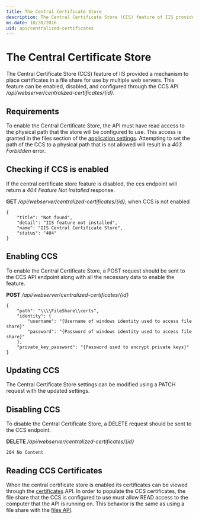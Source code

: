 ```yaml
---
title: The Central Certificate Store
description: The Central Certificate Store (CCS) feature of IIS provided a mechanism to place certificates in a file share for use by multiple web servers
ms.date: 10/30/2016
uid: api/centralized-certificates
---
```


# The Central Certificate Store

The Central Certificate Store (CCS) feature of IIS provided a mechanism to place certificates in a file share for use by multiple web servers. This feature can be enabled, disabled, and configured through the CCS API _/api/webserver/centralized-certificates/{id}_.

## Requirements

To enable the Central Certificate Store, the API must have read access to the physical path that the store will be configured to use. This access is granted in the files section of the [application settings](../configuration/appsettings.json.md#files). Attempting to set the path of the CCS to a physical path that is not allowed will result in a _403 Forbidden_ error.

## Checking if CCS is enabled

If the central certificate store feature is disabled, the ccs endpoint will return a _404 Feature Not Installed_ response.

**GET** _/api/webserver/centralized-certificates/{id}_, when CCS is not enabled

```
{
    "title": "Not found",
    "detail": "IIS feature not installed",
    "name": "IIS Central Certificate Store",
    "status": "404"
}
```

## Enabling CCS

To enable the Central Certificate Store, a POST request should be sent to the CCS API endpoint along with all the necessary data to enable the feature.

**POST** _/api/webserver/centralized-certificates/{id}_

```
{
    "path": "\\\\FileShare\\certs",
    "identity": {
        "username": "{Username of windows identity used to access file share}"
        "password": "{Password of windows identity used to access file share}"
    },
    "private_key_password": "{Password used to encrypt private keys}"
}
```

## Updating CCS

The Central Certificate Store settings can be modified using a PATCH request with the updated settings.

## Disabling CCS

To disable the Central Certificate Store, a DELETE request should be sent to the CCS endpoint.

**DELETE** _/api/webserver/centralized-certificates/{id}_

`
204 No Content
`

## Reading CCS Certificates

When the central certificate store is enabled its certificates can be viewed through the [certificates](certificates.md) API. In order to populate the CCS certificates, the file share that the CCS is configured to use must allow READ access to the computer that the API is running on. This behavior is the same as using a file share with the [files API](files.md#using-file-shares). 